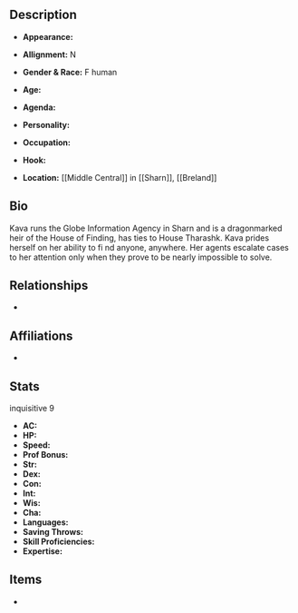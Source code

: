## Description
- **Appearance:** 

- **Allignment:** N

- **Gender & Race:** F human

- **Age:** 

- **Agenda:** 

- **Personality:** 

- **Occupation:** 

- **Hook:** 

- **Location:** [[Middle Central]] in [[Sharn]], [[Breland]]

## Bio
Kava runs the Globe Information Agency in Sharn and is a dragonmarked heir of the House of Finding, has ties to House Tharashk. Kava prides herself on her ability to fi nd anyone, anywhere. Her agents escalate cases to her attention only when they prove to be nearly impossible to solve.

## Relationships
- 

## Affiliations
- 

## Stats
inquisitive 9
- **AC:** 
- **HP:** 
- **Speed:** 
- **Prof Bonus:** 
- **Str:** 
- **Dex:** 
- **Con:** 
- **Int:** 
- **Wis:** 
- **Cha:** 
- **Languages:** 
- **Saving Throws:** 
- **Skill Proficiencies:** 
- **Expertise:** 


## Items
- 
